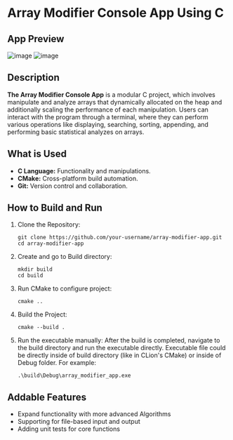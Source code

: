 # Array Modifier Console App Using C

## App Preview

![image](https://github.com/user-attachments/assets/47dea233-2f0b-4ced-82e1-ead7be0f4a68) ![image](https://github.com/user-attachments/assets/60d2baa2-70e0-43fb-ab1a-1f058d44b001)

## Description

**The Array Modifier Console App** is a modular C project, which involves manipulate and analyze arrays that dynamically
allocated on the heap and additionally scaling the performance of each manipulation. Users can interact with the program
through a
terminal, where they can perform various operations like displaying, searching, sorting, appending, and
performing basic statistical analyzes on arrays.

## What is Used

* **C Language:** Functionality and manipulations.
* **CMake:** Cross-platform build automation.
* **Git:** Version control and collaboration.

## How to Build and Run

1. Clone the Repository:
   ```
   git clone https://github.com/your-username/array-modifier-app.git
   cd array-modifier-app
   ```

2. Create and go to Build directory:
   ```
   mkdir build
   cd build
   ```

3. Run CMake to configure project:
   ```
   cmake ..
   ```

4. Build the Project:
   ```
   cmake --build .
   ```

5. Run the executable manually: After the build is completed, navigate to the build directory and run the executable
   directly. Executable file could be directly inside of build directory (like in CLion's CMake) or inside of Debug
   folder. For example:
   ```
   .\build\Debug\array_modifier_app.exe
   ```

## Addable Features

* Expand functionality with more advanced Algorithms
* Supporting for file-based input and output
* Adding unit tests for core functions
